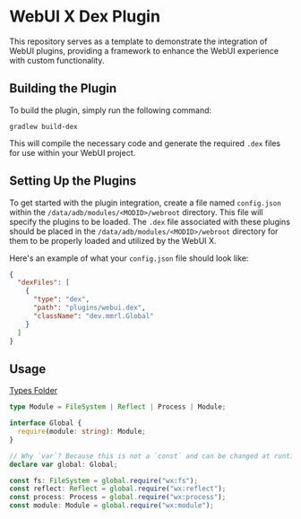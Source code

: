 # WebUI X Dex Plugin

This repository serves as a template to demonstrate the integration of WebUI plugins, providing a framework to enhance the WebUI experience with custom functionality.

## Building the Plugin

To build the plugin, simply run the following command:

```shell
gradlew build-dex
```

This will compile the necessary code and generate the required `.dex` files for use within your WebUI project.

## Setting Up the Plugins

To get started with the plugin integration, create a file named `config.json` within the `/data/adb/modules/<MODID>/webroot` directory. This file will specify the plugins to be loaded. The `.dex` file associated with these plugins should be placed in the `/data/adb/modules/<MODID>/webroot` directory for them to be properly loaded and utilized by the WebUI X.

Here's an example of what your `config.json` file should look like:

```json
{
  "dexFiles": [
    {
      "type": "dex",
      "path": "plugins/webui.dex",
      "className": "dev.mmrl.Global"
    }
  ]
}
```

## Usage

[Types Folder](./types)

```ts
type Module = FileSystem | Reflect | Process | Module;

interface Global {
  require(module: string): Module;
}

// Why `var`? Because this is not a `const` and can be changed at runtime from the JavaScript side
declare var global: Global;

const fs: FileSystem = global.require("wx:fs");
const reflect: Reflect = global.require("wx:reflect");
const process: Process = global.require("wx:process");
const module: Module = global.require("wx:module");
```
